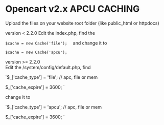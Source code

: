# Opencart v2.x APCU CACHING  
Upload the files on your website root folder (like public_html or httpdocs)  

version < 2.2.0 
Edit the index.php, find the <br/>

`
$cache = new Cache('file');  
`
and change it to  <br/>

`
$cache = new Cache('apcu');  
`

version >= 2.2.0  <br/>
Edit the /system/config/default.php, find  <br/>

`$_['cache_type']           = 'file'; // apc, file or mem

$_['cache_expire']         = 3600;
`


change it to<br/>

`$_['cache_type']           = 'apcu'; // apc, file or mem

$_['cache_expire']         = 3600;
`
